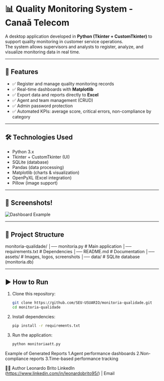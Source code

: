 # 📊 Quality Monitoring System - Canaã Telecom

A desktop application developed in **Python (Tkinter + CustomTkinter)** to support quality monitoring in customer service operations.  
The system allows supervisors and analysts to register, analyze, and visualize monitoring data in real time.

---

## 🚀 Features
- ✅ Register and manage quality monitoring records  
- ✅ Real-time dashboards with **Matplotlib**  
- ✅ Export data and reports directly to **Excel**  
- ✅ Agent and team management (CRUD)  
- ✅ Admin password protection  
- ✅ Automated KPIs: average score, critical errors, non-compliance by category  

---

## 🛠️ Technologies Used
- Python 3.x  
- Tkinter + CustomTkinter (UI)  
- SQLite (database)  
- Pandas (data processing)  
- Matplotlib (charts & visualization)  
- OpenPyXL (Excel integration)  
- Pillow (image support)  

---

## 📸 Screenshots!

![Dashboard Example](<img width="1484" height="810" alt="Dashboard" src="https://github.com/user-attachments/assets/4b9069fe-c52a-4a99-844e-1ea2be5dea2a" />)

---

## 📂 Project Structure
monitoria-qualidade/
│── monitoria.py # Main application
│── requirements.txt # Dependencies
│── README.md # Documentation
│── assets/ # Images, logos, screenshots
│── data/ # SQLite database (monitoria.db)

---

## ▶️ How to Run

1. Clone this repository:
   ```bash
   git clone https://github.com/SEU-USUARIO/monitoria-qualidade.git
   cd monitoria-qualidade
2. Install dependencies:
   ```bash
   pip install -r requirements.txt
3. Run the application:
   ```bash
   python monitoriaatt.py
   
Example of Generated Reports
1.Agent performance dashboards
2.Non-compliance reports
3.Time-based performance tracking

👨‍💻 Author
Leonardo Brito
LinkedIn (https://www.linkedin.com/in/leonardobrito95/) | Email 


